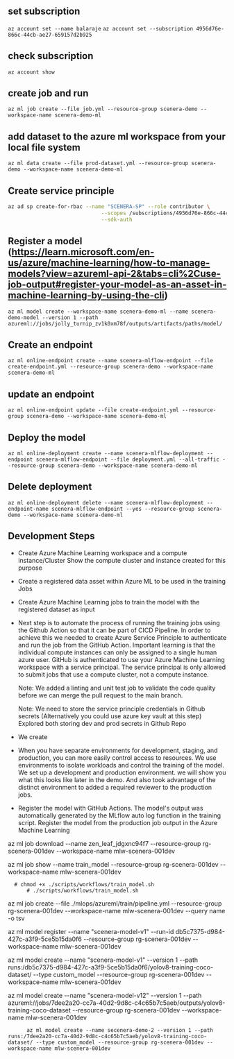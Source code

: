 ## set subscription
```az account set --name balaraje```
```az account set --subscription 4956d76e-866c-44cb-ae27-659157d2b925```

## check subscription
```az account show```


## create job and run

```az ml job create --file job.yml --resource-group scenera-demo --workspace-name scenera-demo-ml```

## add dataset to the azure ml workspace from your local file system

```az ml data create --file prod-dataset.yml --resource-group scenera-demo --workspace-name scenera-demo-ml```

## Create service principle
```bash
az ad sp create-for-rbac --name "SCENERA-SP" --role contributor \
                              --scopes /subscriptions/4956d76e-866c-44cb-ae27-659157d2b925/resourceGroups/scenera-demo \
                              --sdk-auth
```

## Register a model (https://learn.microsoft.com/en-us/azure/machine-learning/how-to-manage-models?view=azureml-api-2&tabs=cli%2Cuse-job-output#register-your-model-as-an-asset-in-machine-learning-by-using-the-cli)
```az ml model create --workspace-name scenera-demo-ml --name scenera-demo-model --version 1 --path azureml://jobs/jolly_turnip_zv1k0xm78f/outputs/artifacts/paths/model/```



## Create an endpoint 
```az ml online-endpoint create --name scenera-mlflow-endpoint --file create-endpoint.yml --resource-group scenera-demo --workspace-name scenera-demo-ml```

## update an endpoint
```az ml online-endpoint update --file create-endpoint.yml --resource-group scenera-demo --workspace-name scenera-demo-ml```


## Deploy the model
```az ml online-deployment create --name scenera-mlflow-deployment --endpoint scenera-mlflow-endpoint --file deployment.yml --all-traffic --resource-group scenera-demo --workspace-name scenera-demo-ml```


## Delete deployment
```az ml online-deployment delete --name scenera-mlflow-deployment --endpoint-name scenera-mlflow-endpoint --yes --resource-group scenera-demo --workspace-name scenera-demo-ml```

## Development Steps
- Create Azure Machine Learning workspace and a compute instance/Cluster
   Show the compute cluster and instance created for this purpose
- Create a registered data asset within Azure ML to be used in the training Jobs
- Create Azure Machine Learning jobs to train the model with the registered dataset as input
- Next step is to automate the process of running the training jobs using the Github Action so that it can be part of CICD Pipeline.
  In order to achieve this we needed to create Azure Service Principle to authenticate and run the job from the GitHub Action.
  Important learning is that the individual compute instances can only be assigned to a single human azure user.
  GitHub is authenticated to use your Azure Machine Learning workspace with a service principal. The service principal is only allowed to submit jobs that use a compute cluster, not a compute instance.

  Note: We added a linting and unit test job to validate the code quality before we can merge the pull request to the main branch.

  Note: We need to store the service principle credentials in Github secrets (Alternatively you could use azure key vault at this step)
       Explored both storing dev and prod secrets in Github Repo
- We create 

- When you have separate environments for development, staging, and production, you can more easily control access to resources.
  We use environments to isolate workloads and control the training of the model.
  We set up a development and production environment. we will show you what this looks like later in the demo.
  And also took advantage of the distinct environment to added a required reviewer to the production jobs.

- Register the model with GitHub Actions.
The model's output was automatically generated by the MLflow auto log function in the training script.
Register the model from the production job output in the Azure Machine Learning


az ml job download --name zen_leaf_jdgxnc94f7 --resource-group rg-scenera-001dev --workspace-name mlw-scenera-001dev

az ml job show --name train_model --resource-group rg-scenera-001dev --workspace-name mlw-scenera-001dev

      # chmod +x ./scripts/workflows/train_model.sh
          # ./scripts/workflows/train_model.sh

az ml job create --file ./mlops/azureml/train/pipeline.yml --resource-group rg-scenera-001dev --workspace-name  mlw-scenera-001dev --query name -o tsv



az ml model register --name "scenera-model-v1" --run-id db5c7375-d984-427c-a3f9-5ce5b15da0f6 --resource-group rg-scenera-001dev --workspace-name mlw-scenera-001dev


az ml model create --name "scenera-model-v1" --version 1 --path runs:/db5c7375-d984-427c-a3f9-5ce5b15da0f6/yolov8-training-coco-dataset/ --type custom_model --resource-group rg-scenera-001dev --workspace-name mlw-scenera-001dev


az ml model create --name "scenera-model-v12" --version 1 --path azureml://jobs/7dee2a20-cc7a-40d2-9d8c-c4c65b7c5aeb/outputs/yolov8-training-coco-dataset --resource-group rg-scenera-001dev --workspace-name mlw-scenera-001dev


          az ml model create --name secenera-demo-2 --version 1 --path runs:/7dee2a20-cc7a-40d2-9d8c-c4c65b7c5aeb/yolov8-training-coco-dataset/ --type custom_model --resource-group rg-scenera-001dev --workspace-name mlw-scenera-001dev
